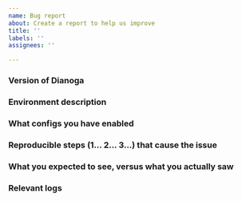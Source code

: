 ```yaml
---
name: Bug report
about: Create a report to help us improve
title: ''
labels: ''
assignees: ''

---
```


### Version of Dianoga ###

### Environment description ###

### What configs you have enabled ###

### Reproducible steps (1... 2... 3...) that cause the issue ###

### What you expected to see, versus what you actually saw ###

### Relevant logs ###
